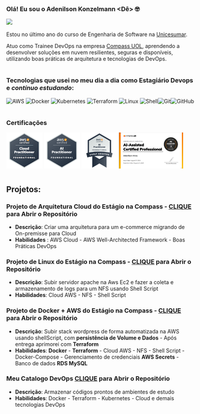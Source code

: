 ### Olá! Eu sou o Adenilson Konzelmann <Dê> 🤓

[![](https://img.shields.io/badge/LinkedIn-0077B5?style=for-the-badge&logo=linkedin&logoColor=white)](https://www.linkedin.com/in/adenilson-konzelmann/)

Estou no último ano do curso de Engenharia de Software na [Unicesumar](https://www.unicesumar.edu.br/).

Atuo como Trainee DevOps na empresa [Compass UOL](https://compass.uol/en/home/), aprendendo a desenvolver soluções em nuvem resilientes, seguras e disponíveis, utilizando boas práticas de arquitetura e tecnologias de DevOps. 



#
### Tecnologias que usei no meu dia a dia como Estagiário Devops e _contínuo estudando_:


![AWS](https://img.shields.io/badge/AWS-%23FF9900.svg?style=for-the-badge&logo=amazon-aws&logoColor=white) 	![Docker](https://img.shields.io/badge/docker-%230db7ed.svg?style=for-the-badge&logo=docker&logoColor=white)  ![Kubernetes](https://img.shields.io/badge/kubernetes-%23326ce5.svg?style=for-the-badge&logo=kubernetes&logoColor=white)	![Terraform](https://img.shields.io/badge/terraform-%235835CC.svg?style=for-the-badge&logo=terraform&logoColor=white) ![Linux](https://img.shields.io/badge/Linux-FCC624?style=for-the-badge&logo=linux&logoColor=black) ![Shell](https://img.shields.io/badge/Shell_Script-121011?style=for-the-badge&logo=gnu-bash&logoColor=white)![Git](https://img.shields.io/badge/git-%23F05033.svg?style=for-the-badge&logo=git&logoColor=white)![GitHub](https://img.shields.io/badge/github-%23121011.svg?style=for-the-badge&logo=github&logoColor=white)

#
### Certificações
<p>
  <img src="./aws-certified-cloud-practitioner.png" alt="AWS Certified Cloud Practitioner" width="96" height="96">
  <img src="./aws-certified-ai-practitioner.png" alt="AWS Certified AI Practitioner" width="96" height="96">
  <img src="./aws-certified-ai-practitioner-early-adopter.png" alt="AWS Certified AI Practitioner Early Adopter" width="96" height="96">
    <img src="./compassIA.png" alt="AWS Certified AI Practitioner Early Adopter" width="" height="96">
</p>

#
## Projetos:

### Projeto de Arquitetura Cloud do Estágio na Compass - [CLIQUE](https://github.com/Adenilson365/Projeto-Final-CompassUOL) para Abrir o Repositório

- **Descrição**: Criar uma arquitetura para um e-commerce migrando de On-premisse para Cloud
- **Habilidades** : AWS Cloud - AWS Well-Architected Framework - Boas Práticas DevOps  

### Projeto de Linux do Estágio na Compass - [CLIQUE](https://github.com/Adenilson365/atividade1_Estagio_Compass) para Abrir o Repositório
  - **Descrição**: Subir servidor apache na Aws Ec2 e fazer a coleta e armazenamento de logs para um NFS usando Shell Script
  - **Habilidades**: Cloud AWS - NFS - Shell Script

### Projeto de Docker + AWS  do Estágio na Compass - [CLIQUE](https://github.com/Adenilson365/atividade2-estagio-Compass) para Abrir o Repositório
  - **Descrição**: Subir stack wordpress de forma automatizada na AWS usando shellScript, com **persistência de Volume e Dados** - Após entrega aprimorei com **Terraform**
  - **Habilidades**: **Docker** - **Terraform** - Cloud AWS - NFS - Shell Script -   Docker-Compose -  Gerenciamento de credenciais **AWS Secrets** - Banco de dados **RDS MySQL**

### Meu Catalogo DevOps [CLIQUE](https://github.com/Adenilson365/catalogo) para Abrir o Repositório
- **Descrição**: Armazenar códigos prontos de ambientes de estudo
- **Habilidades**: Docker - Terraform - Kubernetes - Cloud  e demais tecnologias DevOps

